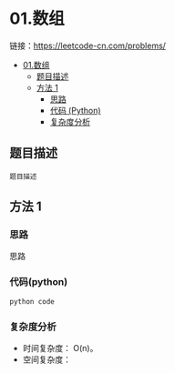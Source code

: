 # 01.数组

链接：https://leetcode-cn.com/problems/

- [01.数组](#01数组)
  - [题目描述](#题目描述)
  - [方法 1](#方法-1)
    - [思路](#思路)
    - [代码 (Python)](#代码-Python)
    - [复杂度分析](#复杂度分析)

## 题目描述
```
题目描述
```

## 方法 1

### 思路
思路


### 代码(python)
```python
python code
```

### 复杂度分析
- 时间复杂度： O(n)。
- 空间复杂度：


